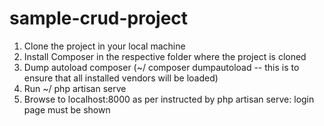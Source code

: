 # sample-crud-project

1. Clone the project in your local machine
2. Install Composer in the respective folder where the project is cloned
3. Dump autoload composer (~/ composer dumpautoload -- this is to ensure that all installed vendors will be loaded)
4. Run ~/ php artisan serve
5. Browse to localhost:8000 as per instructed by php artisan serve: login page must be shown